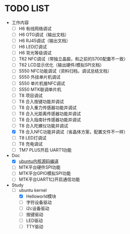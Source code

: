 # TODO LIST

- 工作内容
  - [ ]  H6 有线网络调试
    - [ ] H6 OTG调试（输出文档）
    - [ ] H6 RJ45调试（输出文档）
    - [ ] H6 LED灯调试
    - [ ] H6 背光等级调试
  - [ ]  T62 NFC调试（带独立晶振，和之前的S700配置不一致）
  - [ ]  T62 LCD显示优化（输出硬件/模拟SPI文档）
  - [ ]  S550 NFC功能调试（资料归档，调试总结文档）
    - [ ] S550 外挂单片机调试
    - [ ] S550 单片机接NFC调试
    - [ ] S550 MTK联调单片机
  - [ ]  T8 项目调试
    - [ ] T8 合入按键功能并调试
    - [ ] T8 合入重力传感器功能并调试
    - [ ] T8 合入光距离传感器功能并调试
    - [ ] T8 合入指南针传感器功能并调试
    - [ ] T8 合入陀螺仪功能并调试
    - [x] T8 合入NFC功能并调试（省晶体方案，配置文件不一样）
    - [ ] T8 LED灯调试
    - [ ] T8 充电调试
  - [ ]  TM7 PLUS开启 UART1功能

- Doc
  - [x] [ubuntu内核源码编译](../doc/study/ubuntu18.04-kernel)
  - [ ] MTK平台硬件SPI功能
  - [ ] MTK平台GPIO模拟SPI功能
  - [ ] MTK平台UART1口开启通信功能

- Study
  - [ ] ubuntu kernel
    - [x]  Helloworld模块
    - [ ]  字符设备驱动
    - [ ]  i2c设备驱动
    - [ ]  按键驱动
    - [ ]  LED驱动
    - [ ]  TTY驱动
